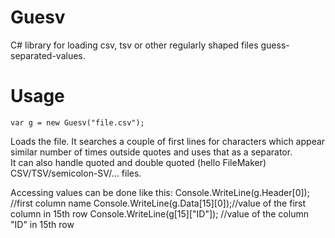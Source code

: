 # Guesv
C# library for loading csv, tsv or other regularly shaped files guess-separated-values.

# Usage
    var g = new Guesv("file.csv");
Loads the file. It searches a couple of first lines for characters which appear similar number of times outside quotes and uses that as a separator.    
It can also handle quoted and double quoted (hello FileMaker) CSV/TSV/semicolon-SV/... files.

Accessing values can be done like this:
    Console.WriteLine(g.Header[0]);  //first column name
    Console.WriteLine(g.Data[15][0]);//value of the first column in 15th row
    Console.WriteLine(g[15]["ID"]);  //value of the column "ID" in 15th row

